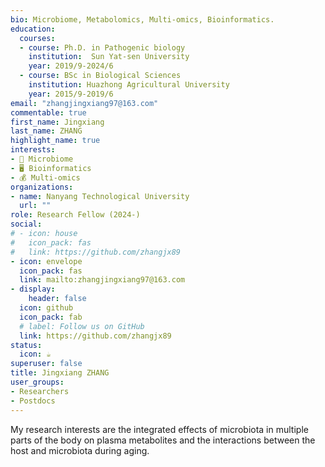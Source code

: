```yaml
---
bio: Microbiome, Metabolomics, Multi-omics, Bioinformatics.
education:
  courses:
  - course: Ph.D. in Pathogenic biology
    institution:  Sun Yat-sen University
    year: 2019/9-2024/6
  - course: BSc in Biological Sciences
    institution: Huazhong Agricultural University
    year: 2015/9-2019/6
email: "zhangjingxiang97@163.com"
commentable: true
first_name: Jingxiang
last_name: ZHANG
highlight_name: true
interests:
- 📱 Microbiome
- 🖥️ Bioinformatics
- 💰 Multi-omics
organizations:
- name: Nanyang Technological University
  url: ""
role: Research Fellow (2024-)
social:
# - icon: house
#   icon_pack: fas
#   link: https://github.com/zhangjx89
- icon: envelope
  icon_pack: fas
  link: mailto:zhangjingxiang97@163.com
- display:
    header: false
  icon: github
  icon_pack: fab
  # label: Follow us on GitHub
  link: https://github.com/zhangjx89
status:
  icon: ☕️
superuser: false
title: Jingxiang ZHANG
user_groups:
- Researchers
- Postdocs
---
```


My research interests are the integrated effects of microbiota in multiple parts of the body on plasma metabolites and the interactions between the host and microbiota during aging.